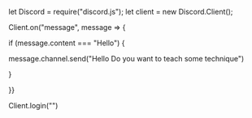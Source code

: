 let Discord = require("discord.js");
let client = new Discord.Client();



Client.on("message", message => {
  
  if (message.content === "Hello") {
    
  message.channel.send("Hello Do you want to teach some technique")
    
  }
  
}}
          
          
          
  Client.login("")
